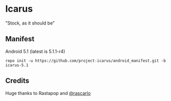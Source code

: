 Icarus
=============
"Stock, as it should be" 

Manifest
-------------
Android 5.1 (latest is 5.1.1-r4)

`repo init -u https://github.com/project-icarus/android_manifest.git -b icarus-5.1`

Credits
------------
Huge thanks to Rastapop and [@rascarlo](https://plus.google.com/+CarloDiNuccio/)
